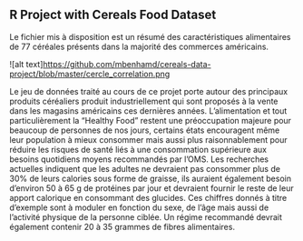 ## R Project with Cereals Food Dataset

Le fichier mis à disposition est un résumé des caractéristiques alimentaires de 77 céréales
présents dans la majorité des commerces américains.

![alt text]https://github.com/mbenhamd/cereals-data-project/blob/master/cercle_correlation.png


Le jeu de données traité au cours de ce projet porte autour des principaux produits céréaliers
produit industriellement qui sont proposés à la vente dans les magasins américains ces
dernières années.
L’alimentation et tout particulièrement la “Healthy Food” restent une préoccupation majeure
pour beaucoup de personnes de nos jours, certains états encouragent même leur population
à mieux consommer mais aussi plus raisonnablement pour réduire les risques de santé liés à
une consommation supérieure aux besoins quotidiens moyens recommandés par l’OMS.
Les recherches actuelles indiquent que les adultes ne devraient pas consommer plus de 30%
de leurs calories sous forme de graisse, ils auraient également besoin d’environ 50 à 65 g de
protéines par jour et devraient fournir le reste de leur apport calorique en consommant des
glucides. Ces chiffres donnés à titre d’exemple sont à moduler en fonction du sexe, de l’âge
mais aussi de l’activité physique de la personne ciblée.
Un régime recommandé devrait également contenir 20 à 35 grammes de fibres alimentaires.

